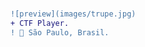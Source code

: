 
#                                                                    



```diff
![preview](images/trupe.jpg)
+ CTF Player.
! 📍 São Paulo, Brasil.
```












 
